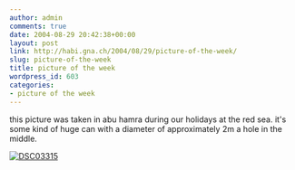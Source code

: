 ```yaml
---
author: admin
comments: true
date: 2004-08-29 20:42:38+00:00
layout: post
link: http://habi.gna.ch/2004/08/29/picture-of-the-week/
slug: picture-of-the-week
title: picture of the week
wordpress_id: 603
categories:
- picture of the week
---
```


this picture was taken in abu hamra during our holidays at the red sea.
it's some kind of huge can with a diameter of approximately 2m a hole in the middle.

[![DSC03315](http://habi.gna.ch/blog/images/DSC03315-tm.jpg)](http://habi.gna.ch/blog/images/DSC03315.JPG)
